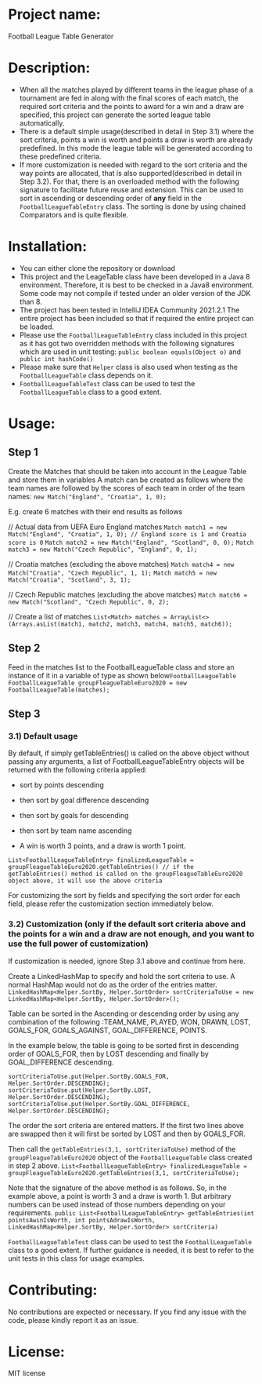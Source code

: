 # Project name:
Football League Table Generator

# Description:
* When all the matches played by different teams in the league phase of a tournament are fed in along with the final scores of each match, the required sort criteria and the points to award for a win and a draw are specified, this project can generate the sorted league table automatically. 
* There is a default simple usage(described in detail in Step 3.1) where the sort criteria, points a win is worth and points a draw is worth are already predefined. In this mode the league table will be generated according to these predefined criteria.
* If more customization is needed with regard to the sort criteria and the way points are allocated, that is also supported(described in detail in Step 3.2). For that, there is an overloaded method with the following signature to facilitate future reuse and extension. This can be used to sort in ascending or descending order of **any** field in the `FootballLeagueTableEntry` class. The sorting is done by using chained Comparators and is quite flexible.

# Installation:
* You can either clone the repository or download 
* This project and the LeageTable class have been developed in a Java 8 environment. Therefore, it is best to be checked in a Java8 environment. Some code may not compile if tested under an older version of the JDK than 8.
* The project has been tested in IntelliJ IDEA Community 2021.2.1 The entire project has been included so that if required the entire project can be loaded.
* Please use the `FootballLeagueTableEntry` class included in this project as it has got two overridden methods with the following signatures which are used in unit testing:
    `public boolean equals(Object o)` and ` public int hashCode()`
* Please make sure that `Helper` class is also used when testing as the `FootballLeagueTable` class depends on it.
* `FootballLeagueTableTest` class can be used to test the `FootballLeagueTable` class to a good extent.

# Usage:

## Step 1
Create the Matches that should be taken into account in the League Table and store them in variables
A match can be created as follows where the team names are followed by the scores of each team in order of the team names: 
```new Match("England", "Croatia", 1, 0);```

E.g. create 6 matches with their end results as follows

// Actual data from UEFA Euro England matches
```Match match1 = new Match("England", "Croatia", 1, 0); // England score is 1 and Croatia score is 0```
```Match match2 = new Match("England", "Scotland", 0, 0);```
```Match match3 = new Match("Czech Republic", "England", 0, 1);```

// Croatia matches (excluding the above matches)
```Match match4 = new Match("Croatia", "Czech Republic", 1, 1);```
```Match match5 = new Match("Croatia", "Scotland", 3, 1);```

// Czech Republic matches (excluding the above matches)
```Match match6 = new Match("Scotland", "Czech Republic", 0, 2);```

// Create a list of matches 
```List<Match> matches = ArrayList<>(Arrays.asList(match1, match2, match3, match4, match5, match6));```

## Step 2

Feed in the matches list to the FootballLeagueTable class and store an instance of it in a variable of type as shown below```FootballLeagueTable```
```FootballLeagueTable groupFleagueTableEuro2020 = new FootballLeagueTable(matches);```

## Step 3
### 3.1) Default usage
By default, if simply getTableEntries() is called on the above object without passing any arguments, a list of FootballLeagueTableEntry objects will be returned with the following criteria applied:

* sort by points descending
* then sort by goal difference descending
* then sort by goals for descending
* then sort by team name ascending

* A win is worth 3 points, and a draw is worth 1 point.

`List<FootballLeagueTableEntry> finalizedLeagueTable = groupFleagueTableEuro2020.getTableEntries() // if the getTableEntries() method is called on the groupFleagueTableEuro2020 object above, it will use the above criteria` 

For customizing the sort by fields and specifying the sort order for each field, please refer the customization section immediately below.

### 3.2) Customization (only if the default sort criteria above and the points for a win and a draw are not enough, and you want to use the full power of customization)
If customization is needed, ignore Step 3.1 above and continue from here.

Create a LinkedHashMap to specify and hold the sort criteria to use. A normal HashMap would not do as the order of the entries matter.
`LinkedHashMap<Helper.SortBy, Helper.SortOrder> sortCriteriaToUse = new LinkedHashMap<Helper.SortBy, Helper.SortOrder>();`

Table can be sorted in the Ascending or descending order by using any combination of the following :TEAM_NAME, PLAYED, WON, DRAWN, LOST, GOALS_FOR, GOALS_AGAINST, GOAL_DIFFERENCE, POINTS.

In the example below, the table is going to be sorted first in descending order of GOALS_FOR, then by LOST descending and finally by GOAL_DIFFERENCE descending. 

`sortCriteriaToUse.put(Helper.SortBy.GOALS_FOR, Helper.SortOrder.DESCENDING);`
`sortCriteriaToUse.put(Helper.SortBy.LOST, Helper.SortOrder.DESCENDING);`
`sortCriteriaToUse.put(Helper.SortBy.GOAL_DIFFERENCE, Helper.SortOrder.DESCENDING);`

The order the sort criteria are entered matters. If the first two lines above are swapped then it will first be sorted by LOST and then by GOALS_FOR.

Then call the `getTableEntries(3,1, sortCriteriaToUse)` method of the `groupFleagueTableEuro2020` object of the `FootballLeagueTable` class created in step 2 above.
`List<FootballLeagueTableEntry> finalizedLeagueTable = groupFleagueTableEuro2020.getTableEntries(3,1, sortCriteriaToUse);`

Note that the signature of the above method is as follows. So, in the example above, a point is worth 3 and a draw is worth 1. But arbitrary numbers can be used instead of those numbers depending on your requirements.
`public List<FootballLeagueTableEntry> getTableEntries(int pointsAwinIsWorth, int pointsAdrawIsWorth, LinkedHashMap<Helper.SortBy, Helper.SortOrder> sortCriteria) `

`FootballLeagueTableTest` class can be used to test the `FootballLeagueTable` class to a good extent. If further guidance is needed, it is best to refer to the unit tests in this class for usage examples.

# Contributing:
No contributions are expected or necessary. If you find any issue with the code, please kindly report it as an issue.

# License: 
MIT license 









